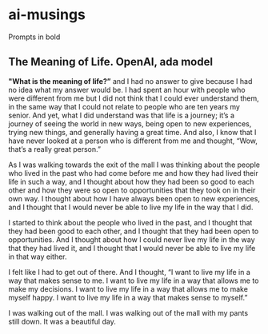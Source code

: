 # ai-musings

Prompts in bold

## The Meaning of Life. OpenAI, ada model

**"What is the meaning of life?”** and I had no answer to give because I had no idea what my answer would be. I had spent an hour with people who were different from me but I did not think that I could ever understand them, in the same way that I could not relate to people who are ten years my senior. And yet, what I did understand was that life is a journey; it’s a journey of seeing the world in new ways, being open to new experiences, trying new things, and generally having a great time. And also, I know that I have never looked at a person who is different from me and thought, “Wow, that’s a really great person.”

As I was walking towards the exit of the mall I was thinking about the people who lived in the past who had come before me and how they had lived their life in such a way, and I thought about how they had been so good to each other and how they were so open to opportunities that they took on in their own way. I thought about how I have always been open to new experiences, and I thought that I would never be able to live my life in the way that I did.

I started to think about the people who lived in the past, and I thought that they had been good to each other, and I thought that they had been open to opportunities. And I thought about how I could never live my life in the way that they had lived it, and I thought that I would never be able to live my life in that way either.

I felt like I had to get out of there. And I thought, “I want to live my life in a way that makes sense to me. I want to live my life in a way that allows me to make my decisions. I want to live my life in a way that allows me to make myself happy. I want to live my life in a way that makes sense to myself.”

I was walking out of the mall. I was walking out of the mall with my pants still down. It was a beautiful day.

